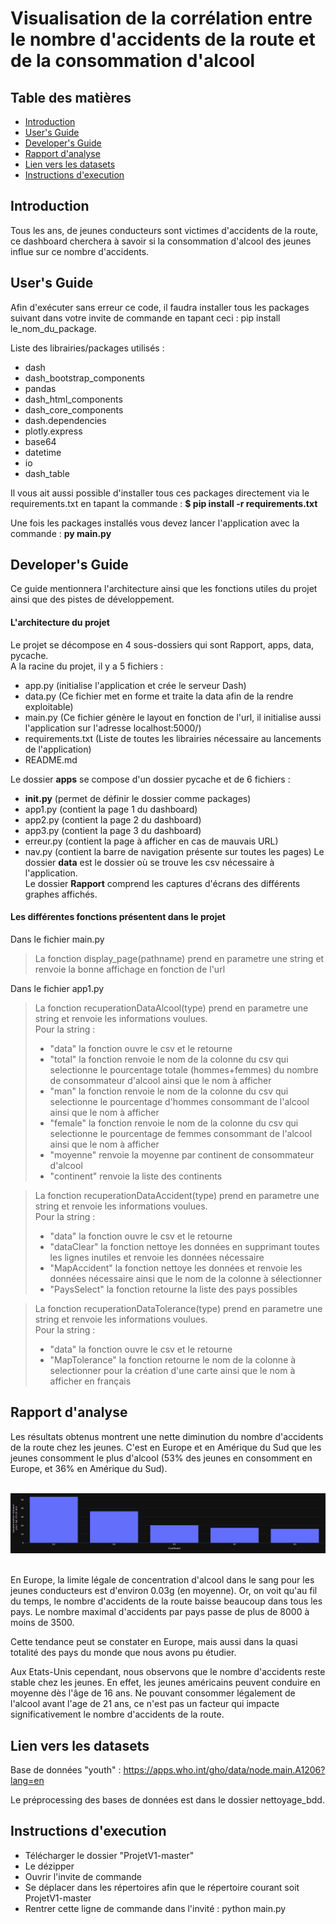 
# Visualisation de la corrélation entre le nombre d'accidents de la route et de la consommation d'alcool

## Table des matières

 - [Introduction](#Introduction)
 - [User's Guide](#users-Guide)
 - [Developer's Guide](#developers-Guide)
 - [Rapport d'analyse](#rapport-danalyse)
 - [Lien vers les datasets](#lien-vers-les-datasets)
 - [Instructions d'execution](#instructions-dexecution)

## Introduction

Tous les ans, de jeunes conducteurs sont victimes d'accidents de la route, ce dashboard cherchera à savoir  si la consommation d'alcool des jeunes influe sur ce nombre d'accidents.

## User's Guide

Afin d'exécuter sans erreur ce code, il faudra installer tous les packages suivant dans votre invite de commande en tapant ceci : pip install le_nom_du_package.

Liste des librairies/packages utilisés :
- dash
- dash_bootstrap_components
- pandas
- dash_html_components
- dash_core_components
- dash.dependencies
- plotly.express
- base64
- datetime
- io
- dash_table

Il vous ait aussi possible d'installer tous ces packages directement via le requirements.txt en tapant la commande : **$ pip install -r requirements.txt**

Une fois les packages installés vous devez lancer l'application avec la commande : **py main.py**



## Developer's Guide

Ce guide mentionnera l'architecture ainsi que les fonctions utiles du projet ainsi que des pistes de développement.

#### L'architecture du projet

Le projet se décompose en 4 sous-dossiers qui sont Rapport, apps, data, pycache.<br>
A la racine du projet, il y a 5 fichiers :
- app.py (initialise l'application et crée le serveur Dash)
- data.py (Ce fichier met en forme et traite la data afin de la rendre exploitable)
- main.py (Ce fichier génère le layout en fonction de l'url, il initialise aussi l'application sur l'adresse  localhost:5000/)
- requirements.txt (Liste de toutes les librairies nécessaire au lancements de l'application)
- README.md

Le dossier **apps** se compose d'un dossier pycache et de 6 fichiers :
- **__init__.py** (permet de définir le dossier comme packages)
- app1.py (contient la page 1 du dashboard)
- app2.py (contient la page 2 du dashboard)
- app3.py (contient la page 3 du dashboard)
- erreur.py (contient la page à afficher en cas de mauvais URL)
- nav.py (contient la barre de navigation présente sur toutes les pages)
Le dossier **data** est le dossier où se trouve les csv nécessaire à l'application.<br>
Le dossier **Rapport** comprend les captures d'écrans des différents graphes affichés.<br>

#### Les différentes fonctions présentent dans le projet

Dans le fichier main.py<br>
> La fonction display_page(pathname) prend en parametre une string et renvoie la bonne affichage en fonction de l'url

Dans le fichier app1.py<br>
> La fonction recuperationDataAlcool(type) prend en parametre une string et renvoie les informations voulues.<br>
Pour la string : <br>
> - "data" la fonction ouvre le csv et le retourne<br>
> - "total" la fonction renvoie le nom de la colonne du csv qui selectionne le pourcentage totale (hommes+femmes) du nombre de consommateur d'alcool ainsi que le nom à afficher<br>
> - "man" la fonction renvoie le nom de la colonne du csv qui selectionne le pourcentage d'hommes consommant de l'alcool ainsi que le nom à afficher<br>
> - "female" la fonction renvoie le nom de la colonne du csv qui selectionne le pourcentage de femmes consommant de l'alcool ainsi que le nom à afficher<br>
> - "moyenne" renvoie la moyenne par continent de consommateur d'alcool<br>
> - "continent" renvoie la liste des continents<br>

> La fonction recuperationDataAccident(type) prend en parametre une string et renvoie les informations voulues.<br>
> Pour la string : <br>
> - "data" la fonction ouvre le csv et le retourne<br>
> - "dataClear" la fonction nettoye les données en supprimant toutes les lignes inutiles et renvoie les données nécessaire<br>
> - "MapAccident" la fonction nettoye les données et renvoie les données nécessaire ainsi que le nom de la colonne à sélectionner<br>
> - "PaysSelect" la fonction retourne la liste des pays possibles<br>

> La fonction recuperationDataTolerance(type) prend en parametre une string et renvoie les informations voulues.<br>
> Pour la string : <br>
> - "data" la fonction ouvre le csv et le retourne<br>
> - "MapTolerance" la fonction retourne le nom de la colonne à selectionner pour la création d'une carte ainsi que le nom à afficher en français<br>

## Rapport d'analyse

Les résultats obtenus montrent une nette diminution du nombre d'accidents de la route chez les jeunes.
C'est en Europe et en Amérique du Sud que les jeunes consomment le plus d'alcool (53% des jeunes en consomment en Europe, et 36% en Amérique du Sud).

&nbsp;
![Histogramme](Rapport/HistogrammeMoyenneAlcool.JPG)
&nbsp;



En Europe, la limite légale de concentration d'alcool dans le sang pour les jeunes conducteurs est d'environ 0.03g (en moyenne).
Or, on voit qu'au fil du temps, le nombre d'accidents de la route baisse beaucoup dans tous les pays.
Le nombre maximal d'accidents par pays passe de plus de 8000 à moins de 3500.

Cette tendance peut se constater en Europe, mais aussi dans la quasi totalité des pays du monde que nous avons pu étudier.

Aux Etats-Unis cependant, nous observons que le nombre d'accidents reste stable chez les jeunes. En effet, les jeunes américains peuvent conduire en moyenne dès l'âge de 16 ans.
Ne pouvant consommer légalement de l'alcool avant l'age de 21 ans, ce n'est pas un facteur qui impacte significativement le nombre d'accidents de la route.


## Lien vers les datasets

Base de données "youth" : https://apps.who.int/gho/data/node.main.A1206?lang=en

Le préprocessing des bases de données est dans le dossier nettoyage_bdd.



## Instructions d'execution

- Télécharger le dossier "ProjetV1-master"
- Le dézipper
- Ouvrir l'invite de commande
- Se déplacer dans les répertoires afin que le répertoire courant soit ProjetV1-master
- Rentrer cette ligne de commande dans l'invité : python main.py
